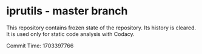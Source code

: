 # iprutils - master branch

This repository contains frozen state of the repository.
Its history is cleared. It is used only for static code
analysis with Codacy.

Commit Time: 1703397766